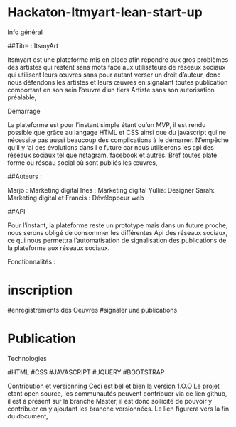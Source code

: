 # Hackaton-Itmyart-lean-start-up
Info général

##Titre : ItsmyArt

Itsmyart est une plateforme mis en place afin répondre aux gros problèmes des artistes qui restent sans mots face aux utilisateurs de réseaux sociaux qui utilisent leurs œuvres sans pour autant verser un droit d’auteur, donc nous défendons les artistes et leurs œuvres en signalant toutes publication comportant en son sein l’œuvre d’un tiers Artiste sans son autorisation préalable,

Démarrage

La plateforme est pour l’instant simple étant qu’un MVP, il est rendu possible que grâce au langage HTML et CSS ainsi que du javascript qui ne nécessite pas aussi beaucoup des complications à le démarrer. N’empêche qu’il y ‘ai des évolutions dans l e future car nous utiliserons les api des réseaux sociaux tel que nstagram, facebook et autres. Bref toutes plate forme ou réseau social où sont publiés les œuvres,

##Auteurs :

Marjo : Marketing digital
Ines : Marketing digital
Yullia: Designer
Sarah: Marketing digital
et Francis : Dévéloppeur web


##API

Pour l’instant, la plateforme reste un prototype mais dans un future proche, nous serons obligé de consommer les différentes Api des réseaux sociaux, ce qui nous permettra l’automatisation de signalisation des publications de la plateforme aux réseaux sociaux.

Fonctionnalités :

# inscription
#enregistrements des Oeuvres
#signaler une publications
# Publication

Technologies

#HTML
#CSS
#JAVASCRIPT
#JQUERY
#BOOTSTRAP

Contribution et versionning
Ceci est bel et bien la version 1.O.O
Le projet etant open source, les communautés peuvent contribuer via ce lien github, il est à présent sur la branche Master, il est donc sollicité de pouvoir y contribuer en y ajoutant les branche versionnées. Le lien figurera vers la fin du document,

